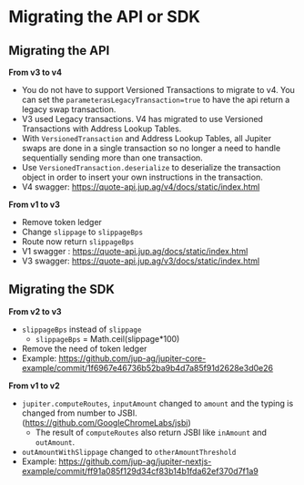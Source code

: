 # Migrating the API or SDK

## Migrating the API

**From v3 to v4**

- You do not have to support Versioned Transactions to migrate to v4.  You can set the `parameterasLegacyTransaction=true` to have the api return a legacy swap transaction.
- V3 used Legacy transactions. V4 has migrated to use Versioned Transactions with Address Lookup Tables.
- With `VersionedTransaction` and Address Lookup Tables, all Jupiter swaps are done in a single transaction so no longer a need to handle sequentially sending more than one transaction.
- Use `VersionedTransaction.deserialize`  to deserialize the transaction object in order to insert your own instructions in the transaction.
- V4 swagger: https://quote-api.jup.ag/v4/docs/static/index.html

**From v1 to v3**

- Remove token ledger
- Change `slippage` to `slippageBps`
- Route now return `slippageBps`
- V1 swagger : https://quote-api.jup.ag/docs/static/index.html
- V3 swagger: https://quote-api.jup.ag/v3/docs/static/index.html

## Migrating the SDK

**From v2 to v3**

- `slippageBps` instead of `slippage`
    - `slippageBps` = Math.ceil(slippage*100)
- Remove the need of token ledger
- Example: https://github.com/jup-ag/jupiter-core-example/commit/1f6967e46736b52ba9b4d7a85f91d2628e3d0e26

**From v1 to v2**

- `jupiter.computeRoutes`, `inputAmount` changed to `amount` and the typing is changed from number to JSBI. (https://github.com/GoogleChromeLabs/jsbi)
    - The result of `computeRoutes` also return JSBI like `inAmount` and `outAmount`.
- `outAmountWithSlippage` changed to `otherAmountThreshold`
- Example: https://github.com/jup-ag/jupiter-nextjs-example/commit/ff91a085f129d34cf83b14b1fda62ef370d7f1a9